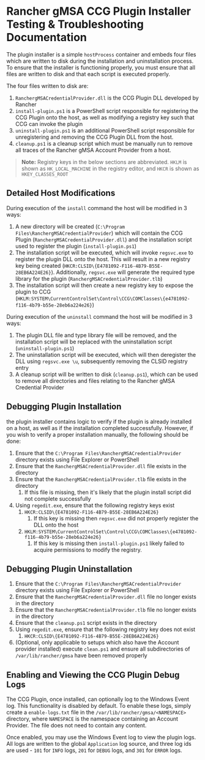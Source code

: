 # Rancher gMSA CCG Plugin Installer Testing & Troubleshooting Documentation 

The plugin installer is a simple `hostProcess` container and embeds four files which are written to disk during the installation and uninstallation process. To ensure that the installer is functioning properly, you must ensure that all files are written to disk and that each script is executed properly.  

The four files written to disk are: 

1. `RanchergMSACredentialProvider.dll` is the CCG Plugin DLL developed by Rancher
2. `install-plugin.ps1` is a PowerShell script responsible for registering the CCG Plugin onto the host, as well as modifying a registry key such that CCG can invoke the plugin
3. `uninstall-plugin.ps1` is an additional PowerShell script responsible for unregistering and removing the CCG Plugin DLL from the host.
4. `cleanup.ps1` is a cleanup script which must be manually run to remove all traces of the Rancher gMSA Account Provider from a host. 

> **Note:**
> Registry keys in the below sections are abbreviated. `HKLM` is shown as `HK_LOCAL_MACHINE` in the registry editor, and `HKCR` is shown as `HKEY_CLASSES_ROOT`

Detailed Host Modifications 
---

During execution of the `install` command the host will be modified in 3 ways:
1. A new directory will be created (`C:\Program Files\RanchergMSACredentialProvider`) which will contain the CCG Plugin (`RanchergMSACredentialProvider.dll`) and the installation script used to register the plugin (`install-plugin.ps1`)
2. The installation script will be executed, which will invoke `regsvc.exe` to register the plugin DLL onto the host. This will result in a new registry key being created (`HKCR:CLSID\{E4781092-F116-4B79-B55E-28EB6A224E26}`). Additionally, `regsvc.exe` will generate the required type library for the plugin (`RanchergMSACredentialProvider.tlb`)
3. The installation script will then create a new registry key to expose the plugin to CCG (`HKLM:SYSTEM\CurrentControlSet\Control\CCG\COMClasses\{e4781092-f116-4b79-b55e-28eb6a224e26}`)

During execution of the `uninstall` command the host will be modified in 3 ways:
1. The plugin DLL file and type library file will be removed, and the installation script will be replaced with the uninstallation script (`uninstall-plugin.ps1`)
2. The uninstallation script will be executed, which will then deregister the DLL using `regsvc.exe \u`, subsequently removing the CLSID registry entry
3. A cleanup script will be written to disk (`cleanup.ps1`), which can be used to remove all directories and files relating to the Rancher gMSA Credential Provider

Debugging Plugin Installation
---

the plugin installer contains logic to verify if the plugin is already installed on a host, as well as if the installation completed successfully. However, if you wish to verify a proper installation manually, the following should be done: 

1. Ensure that the `C:\Program Files\RanchergMSACredentialProvider` directory exists using File Explorer or PowerShell
2. Ensure that the `RanchergMSACredentialProvider.dll` file exists in the directory 
3. Ensure that the `RanchergMSACredentialProvider.tlb` file exists in the directory
   1. If this file is missing, then it's likely that the plugin install script did not complete successfully
4. Using `regedit.exe`, ensure that the following registry keys exist 
   1. `HKCR:CLSID\{E4781092-F116-4B79-B55E-28EB6A224E26}`
      1. If this key is missing then `regsvc.exe` did not properly register the DLL onto the host
   2. `HKLM:SYSTEM\CurrentControlSet\Control\CCG\COMClasses\{e4781092-f116-4b79-b55e-28eb6a224e26}`
      1. If this key is missing then `install-plugin.ps1` likely failed to acquire permissions to modify the registry.

Debugging Plugin Uninstallation
---
1. Ensure that the `C:\Program Files\RanchergMSACredentialProvider` directory exists using File Explorer or PowerShell
2. Ensure that the `RanchergMSACredentialProvider.dll` file no longer exists in the directory
3. Ensure that the `RanchergMSACredentialProvider.tlb` file no longer exists in the directory
4. Ensure that the `cleanup.ps1` script exists in the directory
5. Using `regedit.exe`, ensure that the following registry key does not exist
    1. `HKCR:CLSID\{E4781092-F116-4B79-B55E-28EB6A224E26}`
6. (Optional, only applicable to setups which also have the Account provider installed) execute `clean.ps1` and ensure all subdirectories of `/var/lib/rancher/gmsa` have been removed properly


Enabling and Viewing the CCG Plugin Debug Logs
---

The CCG Plugin, once installed, can optionally log to the Windows Event log. This functionality is disabled by default. To enable these logs, simply create a `enable-logs.txt` file in the `/var/lib/rancher/gmsa/<NAMESPACE>` directory, where `NAMESPACE` is the namespace containing an Account Provider. The file does not need to contain any content. 

Once enabled, you may use the Windows Event log to view the plugin logs. All logs are written to the global `Application` log source, and three log ids are used - `101` for `INFO` logs, `201` for `DEBUG` logs, and `301` for `ERROR` logs. 

